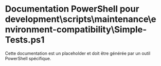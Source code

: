 # Documentation PowerShell pour development\scripts\maintenance\environment-compatibility\Simple-Tests.ps1

Cette documentation est un placeholder et doit être générée par un outil PowerShell spécifique.
